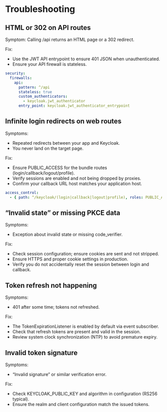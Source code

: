 # Troubleshooting

## HTML or 302 on API routes

Symptom: Calling /api returns an HTML page or a 302 redirect.

Fix:
- Use the JWT API entrypoint to ensure 401 JSON when unauthenticated.
- Ensure your API firewall is stateless.

```yaml
security:
  firewalls:
    api:
      pattern: ^/api
      stateless: true
      custom_authenticators:
        - keycloak.jwt_authenticator
      entry_point: keycloak.jwt_authenticator_entrypoint
```

## Infinite login redirects on web routes

Symptoms:
- Repeated redirects between your app and Keycloak.
- You never land on the target page.

Fix:
- Ensure PUBLIC_ACCESS for the bundle routes (login/callback/logout/profile).
- Verify sessions are enabled and not being dropped by proxies.
- Confirm your callback URL host matches your application host.

```yaml
access_control:
  - { path: ^/keycloak/(login|callback|logout|profile), roles: PUBLIC_ACCESS }
```

## “Invalid state” or missing PKCE data

Symptoms:
- Exception about invalid state or missing code_verifier.

Fix:
- Check session configuration; ensure cookies are sent and not stripped.
- Ensure HTTPS and proper cookie settings in production.
- Verify you do not accidentally reset the session between login and callback.

## Token refresh not happening

Symptoms:
- 401 after some time; tokens not refreshed.

Fix:
- The TokenExpirationListener is enabled by default via event subscriber.
- Check that refresh tokens are present and valid in the session.
- Review system clock synchronization (NTP) to avoid premature expiry.

## Invalid token signature

Symptoms:
- “Invalid signature” or similar verification error.

Fix:
- Check KEYCLOAK_PUBLIC_KEY and algorithm in configuration (RS256 typical).
- Ensure the realm and client configuration match the issued tokens.